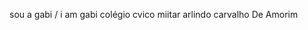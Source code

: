 sou a gabi / i am gabi
colégio cvico miitar arlindo carvalho De Amorim


<!---
gabrielipaula/gabrielipaula is a ✨ special ✨ repository because its `README.md` (this file) appears on your GitHub profile.
You can click the Preview link to take a look at your changes.
--->

